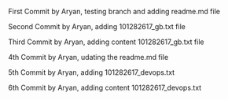 First Commit by Aryan, testing branch and adding readme.md file

Second Commit by Aryan, adding 101282617_gb.txt file 

Third Commit by Aryan, adding content 101282617_gb.txt file 

4th Commit by Aryan, udating the readme.md file

5th Commit by Aryan, adding 101282617_devops.txt

6th Commit by Aryan, adding content 101282617_devops.txt